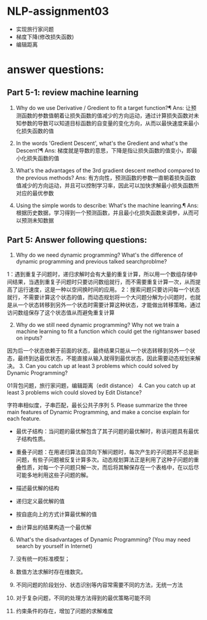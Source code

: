 # NLP-assignment03
- 实现旅行家问题
- 梯度下降(修改损失函数)
- 编辑距离

# answer questions:
## Part 5-1: review machine learning
1)	Why do we use Derivative / Gredient to fit a target function?¶
Ans: 让预测函数的参数值朝着让损失函数的值减少的方向运动，通过计算损失函数对未知参数的导数可以知道目标函数的自变量的变化方向，从而以最快速度来最小化损失函数的值
2)	In the words 'Gredient Descent', what's the Gredient and what's the Descent?¶
Ans: 梯度就是导数的意思，下降是指让损失函数的值变小，即最小化损失函数的值

3)	What's the advantages of the 3rd gradient descent method compared to the previous methods?
Ans: 有方向性，预测函数的参数一直朝着损失函数值减少的方向运动，并且可以控制学习率，因此可以加快求解最小损失函数所对应的最优参数
4)	Using the simple words to describe: What's the machine leanring.¶
Ans: 根据历史数据，学习得到一个预测函数，并且最小化损失函数来调参，从而可以预测未知数据

## Part 5: Answer following questions:
1.	Why do we need dynamic programming? What's the difference of dynamic programming and previous talked searchproblme?

1：遇到重复子问题时，递归求解时会有大量的重复计算，所以用一个数组存储中间结果，当遇到重复子问题时只要访问数组就行，而不需要重复计算一次，从而提高了运行速度，这是一种以空间换时间的应用。
2：搜索问题只要访问每一个状态就行，不需要计算这个状态的值，而动态规划将一个大问题分解为小问题时，也就是从一个状态转移到另外一个状态时需要计算这种状态，才能做出转移策略，通过访问数组保存了这个状态值从而避免重复计算

2.	Why do we still need dynamic programming? Why not we train a machine learning to fit a function which could get the rightanswer based on inputs?

因为后一个状态依赖于前面的状态，最终结果只能从一个状态转移到另外一个状态，最终到达最优状态，不能直接从输入就得到最优状态，因此需要动态规划来解决。
3.	Can you catch up at least 3 problems which could solved by Dynamic Programming?

01背包问题，旅行家问题，编辑距离（edit distance）
4.	Can you catch up at least 3 problems wich could sloved by Edit Distance?

字符串相似度，子串匹配，最长公共子序列
5.	Please summarize the three main features of Dynamic Programming, and make a concise explain for each feature.

- 最优子结构：当问题的最优解包含了其子问题的最优解时，称该问题具有最优子结构性质。
- 重叠子问题：在用递归算法自顶向下解问题时，每次产生的子问题并不总是新问题，有些子问题被反复计算多次。动态规划算法正是利用了这种子问题的重叠性质，对每一个子问题只解一次，而后将其解保存在一个表格中，在以后尽可能多地利用这些子问题的解。

- 描述最优解的结构
- 递归定义最优解的值
- 按自底向上的方式计算最优解的值
- 由计算出的结果构造一个最优解
6.	What's the disadvantages of Dynamic Programming? (You may need search by yourself in Internet)

1.	没有统一的标准模型；
2.	数值方法求解时存在维数灾。
3.	不同问题的阶段划分、状态识别等内容常需要不同的方法，无统一方法
4.	对于复杂问题，不同的处理方法得到的最优策略可能不同
5.	约束条件的存在，增加了问题的求解难度
